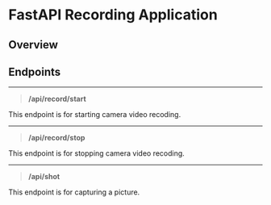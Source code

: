 # FastAPI Recording Application

## Overview

## Endpoints
---
> **/api/record/start**
    
This endpoint is for starting camera video recoding.

---
> **/api/record/stop**

This endpoint is for stopping camera video recoding.

---
> **/api/shot**

This endpoint is for capturing a picture.